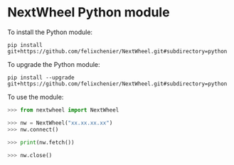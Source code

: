 # NextWheel Python module

To install the Python module:

```
pip install git+https://github.com/felixchenier/NextWheel.git#subdirectory=python
```

To upgrade the Python module:

```
pip install --upgrade git+https://github.com/felixchenier/NextWheel.git#subdirectory=python
```

To use the module:

```python
>>> from nextwheel import NextWheel

>>> nw = NextWheel("xx.xx.xx.xx")
>>> nw.connect()

>>> print(nw.fetch())
    
>>> nw.close()
```
